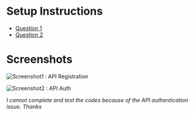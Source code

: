 # Setup Instructions
- [Question 1](https://github.com/uuutsav/21051903/blob/master/q1/README.md)
- [Question 2](https://github.com/uuutsav/21051903/blob/master/q2/top-n-products-frontend/README.md)

# Screenshots
![Screenshot1 : API Registration](https://github.com/uuutsav/21051903/assets/114722500/6241e37c-7b60-4bca-9217-79b4bf5c0877)

![Screenshot2 : API Auth](https://github.com/uuutsav/21051903/assets/114722500/57430085-bca9-438d-88b3-b1cd8185dc1b)

_I cannot complete and test the codes because of the API authentication issue._
_Thanks_
